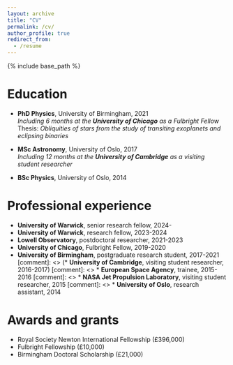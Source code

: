 ```yaml
---
layout: archive
title: "CV"
permalink: /cv/
author_profile: true
redirect_from:
  - /resume
---
```


{% include base_path %}

<!-- A full CV can be found here (insert link later).-->

Education  
======
* **PhD Physics**, University of Birmingham, 2021\
   _Including 6 months at the **University of Chicago** as a Fulbright Fellow_\
   Thesis: _Obliquities of stars from the study of transiting exoplanets and eclipsing binaries_  

* **MSc Astronomy**, University of Oslo, 2017\
   _Including 12 months at the **University of Cambridge** as a visiting student researcher_
  
* **BSc Physics**, University of Oslo, 2014

Professional experience
======
* **University of Warwick**, senior research fellow, 2024-
* **University of Warwick**, research fellow, 2023-2024
* **Lowell Observatory**, postdoctoral researcher, 2021-2023
* **University of Chicago**, Fulbright Fellow, 2019-2020
* **University of Birmingham**, postgraduate research student, 2017-2021
[comment]: <> (* **University of Cambridge**, visiting student researcher, 2016-2017)
[comment]: <> * **European Space Agency**, trainee, 2015-2016
[comment]: <> * **NASA Jet Propulsion Laboratory**, visiting student researcher, 2015
[comment]: <> * **University of Oslo**, research assistant, 2014

Awards and grants
======
* Royal Society Newton International Fellowship (£396,000)
* Fulbright Fellowship  (£10,000)
* Birmingham Doctoral Scholarship (£21,000)
